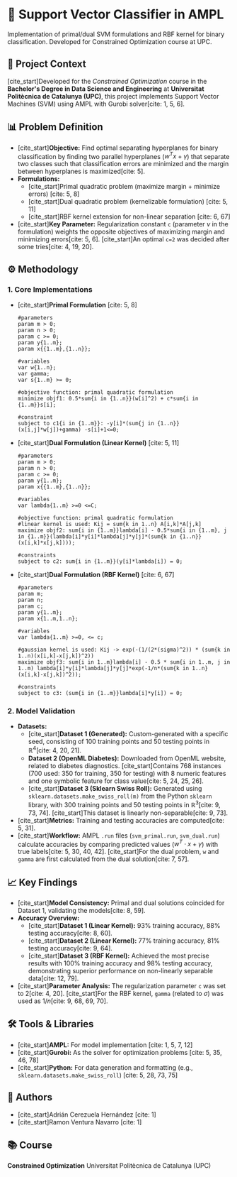 # 🎯 Support Vector Classifier in AMPL

Implementation of primal/dual SVM formulations and RBF kernel for binary classification. Developed for Constrained Optimization course at UPC.

## 📌 Project Context

[cite_start]Developed for the *Constrained Optimization* course in the **Bachelor's Degree in Data Science and Engineering** at **Universitat Politècnica de Catalunya (UPC)**, this project implements Support Vector Machines (SVM) using AMPL with Gurobi solver[cite: 1, 5, 6].

## 📊 Problem Definition

- [cite_start]**Objective:** Find optimal separating hyperplanes for binary classification by finding two parallel hyperplanes ($w^{T}x+\gamma$) that separate two classes such that classification errors are minimized and the margin between hyperplanes is maximized[cite: 5].
- **Formulations:**
  - [cite_start]Primal quadratic problem (maximize margin + minimize errors) [cite: 5, 8]
  - [cite_start]Dual quadratic problem (kernelizable formulation) [cite: 5, 11]
  - [cite_start]RBF kernel extension for non-linear separation [cite: 6, 67]
- [cite_start]**Key Parameter:** Regularization constant `c` (parameter $\nu$ in the formulation) weights the opposite objectives of maximizing margin and minimizing errors[cite: 5, 6]. [cite_start]An optimal `c=2` was decided after some tries[cite: 4, 19, 20].

## ⚙️ Methodology

### 1. Core Implementations

- [cite_start]**Primal Formulation** [cite: 5, 8]
  ```AMPL
  #parameters
  param m > 0;
  param n > 0;
  param c >= 0;
  param y{1..m};
  param x{{1..m},{1..n}};

  #variables
  var w{1..n};
  var gamma;
  var s{1..m} >= 0;

  #objective function: primal quadratic formulation
  minimize objf1: 0.5*sum{i in {1..n}}(w[i]^2) + c*sum{i in {1..m}}s[i];

  #constraint
  subject to c1{i in {1..m}}: -y[i]*(sum{j in {1..n}}(x[i,j]*w[j])+gamma) -s[i]+1<=0;
  ```
 
- [cite_start]**Dual Formulation (Linear Kernel)** [cite: 5, 11]
  ```AMPL
  #parameters
  param m > 0;
  param n > 0;
  param c >= 0;
  param y{1..m};
  param x{{1..m},{1..n}};

  #variables
  var lambda{1..m} >=0 <=C;

  #objective function: primal quadratic formulation
  #linear kernel is used: Kij = sum{k in 1..n} A[i,k]*A[j,k]
  maximize objf2: sum{i in {1..m}}lambda[i] - 0.5*sum{i in {1..m}, j in {1..m}}(lambda[i]*y[i]*lambda[j]*y[j]*(sum{k in {1..n}} (x[i,k]*x[j,k])));

  #constraints
  subject to c2: sum{i in {1..m}}(y[i]*lambda[i]) = 0;
  ```
 
- [cite_start]**Dual Formulation (RBF Kernel)** [cite: 6, 67]
  ```AMPL
  #parameters
  param m;
  param n;
  param c;
  param y{1..m};
  param x{1..m,1..n};

  #variables
  var lambda{1..m} >=0, <= c;

  #gaussian kernel is used: Kij -> exp(-(1/(2*(sigma)^2)) * (sum{k in 1..n)(x[i,k]-x[j,k])^2))
  maximize objf3: sum{i in 1..m}lambda[i] - 0.5 * sum{i in 1..m, j in 1..m) lambda[i]*y[i]*lambda[j]*y[j]*exp(-1/n*(sum{k in 1..n}(x[i,k]-x[j,k])^2));

  #constraints
  subject to c3: (sum{i in {1..m}}lambda[i]*y[i]) = 0;
  ```
 

### 2. Model Validation

- **Datasets:**
  - [cite_start]**Dataset 1 (Generated):** Custom-generated with a specific seed, consisting of 100 training points and 50 testing points in $\mathbb{R}^4$[cite: 4, 20, 21].
  - **Dataset 2 (OpenML Diabetes):** Downloaded from OpenML website, related to diabetes diagnostics. [cite_start]Contains 768 instances (700 used: 350 for training, 350 for testing) with 8 numeric features and one symbolic feature for class value[cite: 5, 24, 25, 26].
  - [cite_start]**Dataset 3 (Sklearn Swiss Roll):** Generated using `sklearn.datasets.make_swiss_roll(m)` from the Python `sklearn` library, with 300 training points and 50 testing points in $\mathbb{R}^3$[cite: 9, 73, 74]. [cite_start]This dataset is linearly non-separable[cite: 9, 73].
- [cite_start]**Metrics:** Training and testing accuracies are computed[cite: 5, 31].
- [cite_start]**Workflow:** AMPL `.run` files (`svm_primal.run`, `svm_dual.run`) calculate accuracies by comparing predicted values ($w^{T}\cdot x+\gamma$) with true labels[cite: 5, 30, 40, 42]. [cite_start]For the dual problem, `w` and `gamma` are first calculated from the dual solution[cite: 7, 57].

## 📈 Key Findings

- [cite_start]**Model Consistency:** Primal and dual solutions coincided for Dataset 1, validating the models[cite: 8, 59].
- **Accuracy Overview:**
  - [cite_start]**Dataset 1 (Linear Kernel):** 93% training accuracy, 88% testing accuracy[cite: 8, 60].
  - [cite_start]**Dataset 2 (Linear Kernel):** 77% training accuracy, 81% testing accuracy[cite: 9, 64].
  - [cite_start]**Dataset 3 (RBF Kernel):** Achieved the most precise results with 100% training accuracy and 98% testing accuracy, demonstrating superior performance on non-linearly separable data[cite: 12, 79].
- [cite_start]**Parameter Analysis:** The regularization parameter `c` was set to 2[cite: 4, 20]. [cite_start]For the RBF kernel, `gamma` (related to $\sigma$) was used as $1/n$[cite: 9, 68, 69, 70].

## 🛠️ Tools & Libraries

- [cite_start]**AMPL:** For model implementation [cite: 1, 5, 7, 12]
- [cite_start]**Gurobi:** As the solver for optimization problems [cite: 5, 35, 46, 78]
- [cite_start]**Python:** For data generation and formatting (e.g., `sklearn.datasets.make_swiss_roll`) [cite: 5, 28, 73, 75]

## 👥 Authors

- [cite_start]Adrián Cerezuela Hernández [cite: 1]
- [cite_start]Ramon Ventura Navarro [cite: 1]

## 📚 Course

**Constrained Optimization**
Universitat Politècnica de Catalunya (UPC)
```
